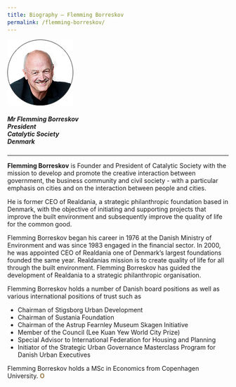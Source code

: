 ```yaml
---
title: Biography — Flemming Borreskov
permalink: /flemming-borreskov/
---
```


<div style="width:150px"><img src="/images/jury/flemming-borreskov.png" alt="Flemming Borreskov" /></div>

##### **Mr Flemming Borreskov** <br> President <br> Catalytic Society <br> Denmark

---

**Flemming Borreskov** is Founder and President of Catalytic Society with the mission to develop and promote the creative interaction between government, the business community and civil society - with a particular emphasis on cities and on the interaction between people and cities.

He is former CEO of Realdania, a strategic philanthropic foundation based in Denmark, with the objective of initiating and supporting projects that improve the built environment and subsequently improve the quality of life for the common good.

Flemming Borreskov began his career in 1976 at the Danish Ministry of Environment and was since 1983 engaged in the financial sector. In 2000, he was appointed CEO of Realdania one of Denmark’s largest foundations founded the same year. Realdanias mission is to create quality of life for all through the built environment. Flemming Borreskov has guided the development of Realdania to a strategic philanthropic organisation.

Flemming Borreskov holds a number of Danish board positions as well as various international positions of trust such as

- Chairman of Stigsborg Urban Development
- Chairman of Sustania Foundation
- Chairman of the Astrup Fearnley Museum Skagen Initiative
- Member of the Council (Lee Kuan Yew World City Prize)
- Special Advisor to International Federation for Housing and Planning
- Initiator of the Strategic Urban Governance Masterclass Program for Danish Urban Executives

Flemming Borreskov holds a MSc in Economics from Copenhagen University. **<font color="#967942">O</font>**
